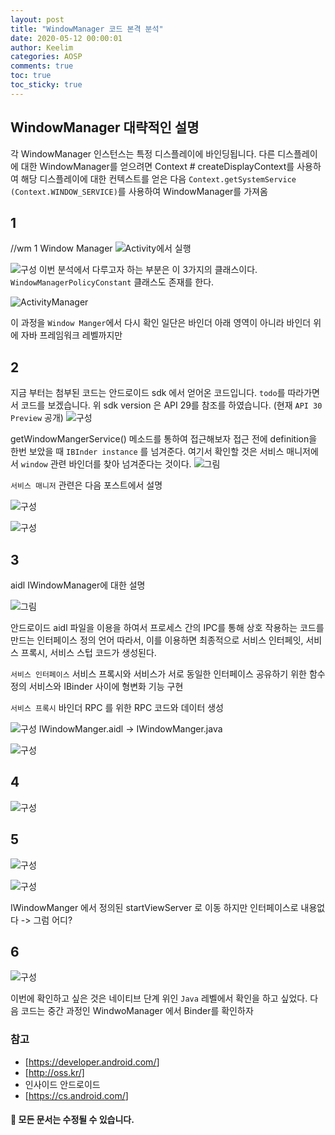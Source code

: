 ```yaml
---
layout: post
title: "WindowManager 코드 본격 분석"
date: 2020-05-12 00:00:01
author: Keelim
categories: AOSP
comments: true
toc: true
toc_sticky: true
---
```


## WindowManager 대략적인 설명

각 WindowManager 인스턴스는 특정 디스플레이에 바인딩됩니다.
다른 디스플레이에 대한 WindowManager를 얻으려면 Context # createDisplayContext를 사용하여
해당 디스플레이에 대한 컨텍스트를 얻은 다음
`Context.getSystemService (Context.WINDOW_SERVICE)`를 사용하여 WindowManager를 가져옴

## 1

//wm 1
Window Manager
![Activity에서 실행](https://github.com/keelim/AOSP/blob/master/docs/assets/wm1.png?raw=true)

![구성](https://github.com/keelim/AOSP/blob/master/docs/assets/wm2.png?raw=true)
이번 분석에서 다루고자 하는 부분은 이 3가지의 클래스이다. `WindowManagerPolicyConstant` 클래스도 존재를 한다.

![ActivityManager](https://github.com/keelim/AOSP/blob/master/docs/assets/service4.png?raw=true)

이 과정을 `Window Manger`에서 다시 확인 일단은 바인더 아래 영역이 아니라 바인더 위에 자바 프레임워크 레벨까지만

## 2

지금 부터는 첨부된 코드는 안드로이드 sdk 에서 얻어온 코드입니다. `todo`를 따라가면서 코드를 보겠습니다.
위 sdk version 은 API 29를 참조를 하였습니다. (현재 `API 30 Preview` 공개)
![구성](https://github.com/keelim/AOSP/blob/master/docs/assets/wm3.png?raw=true)

getWindowMangerService() 메소드를 통하여 접근해보자
접근 전에 definition을 한번 보았을 때 `IBInder instance` 를 넘겨준다.
여기서 확인할 것은 서비스 매니저에서 `window` 관련 바인더를 찾아 넘겨준다는 것이다.
![그림](https://t1.daumcdn.net/cfile/tistory/247B334A56A6248B3A)

`서비스 매니저` 관련은 다음 포스트에서 설명

![구성](https://github.com/keelim/AOSP/blob/master/docs/assets/wm4.png?raw=true)

![구성](https://github.com/keelim/AOSP/blob/master/docs/assets/wm5.png?raw=true)

## 3

aidl IWindowManager에 대한 설명

![그림](https://t1.daumcdn.net/cfile/tistory/2361873754C292C81F)

안드로이드 aidl 파일을 이용을 하여서 프로세스 간의 IPC를 통해 상호 작용하는 코드를 만드는 인터페이스 정의 언어
따라서, 이를 이용하면 최종적으로 서비스 인터페잇, 서비스 프록시, 서비스 스텁 코드가 생성된다.

`서비스 인터페이스` 서비스 프록시와 서비스가 서로 동일한 인터페이스 공유하기 위한 함수 정의
서비스와 IBinder 사이에 형변화 기능 구현

`서비스 프록시` 바인더 RPC 를 위한 RPC 코드와 데이터 생성

![구성](https://github.com/keelim/AOSP/blob/master/docs/assets/wm10.png?raw=true)
IWindowManger.aidl -> IWindowManger.java

![구성](https://github.com/keelim/AOSP/blob/master/docs/assets/wm11.png?raw=true)

## 4

![구성](https://github.com/keelim/AOSP/blob/master/docs/assets/wm6.png?raw=true)

## 5

![구성](https://github.com/keelim/AOSP/blob/master/docs/assets/wm7.png?raw=true)

![구성](https://github.com/keelim/AOSP/blob/master/docs/assets/wm8.png?raw=true)

IWindowManger 에서 정의된 startViewServer 로 이동 하지만 인터페이스로 내용없다 -> 그럼 어디?

## 6

![구성](https://github.com/keelim/AOSP/blob/master/docs/assets/wm9.png?raw=true)

이번에 확인하고 싶은 것은 네이티브 단계 위인 `Java` 레벨에서 확인을 하고 싶었다.
다음 코드는 중간 과정인 WindwoManager 에서 Binder를 확인하자

### 참고

- [<https://developer.android.com/>]
- [<http://oss.kr/]>
- 인사이드 안드로이드
- [<https://cs.android.com/>]


#### 🧶 모든 문서는 수정될 수 있습니다.
